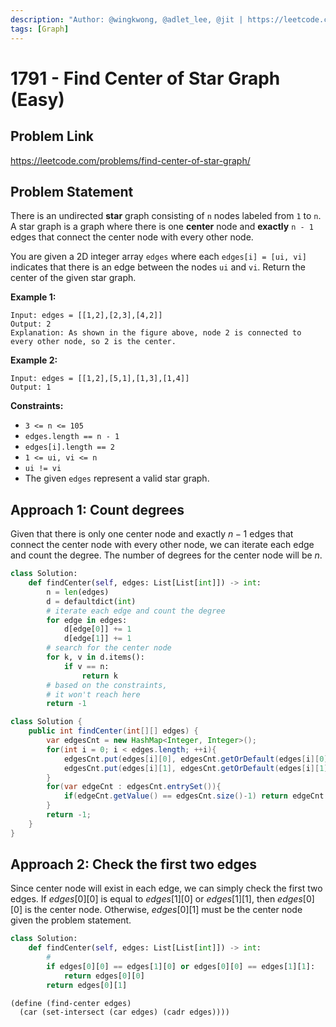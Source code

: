 ```yaml
---
description: "Author: @wingkwong, @adlet_lee, @jit | https://leetcode.com/problems/find-center-of-star-graph/"
tags: [Graph]
---
```


# 1791 - Find Center of Star Graph (Easy)

## Problem Link

https://leetcode.com/problems/find-center-of-star-graph/

## Problem Statement

There is an undirected **star** graph consisting of `n` nodes labeled from `1` to `n`. A star graph is a graph where there is one **center** node and **exactly** `n - 1` edges that connect the center node with every other node.

You are given a 2D integer array `edges` where each `edges[i] = [ui, vi]` indicates that there is an edge between the nodes `ui` and `vi`. Return the center of the given star graph.

**Example 1:**

```
Input: edges = [[1,2],[2,3],[4,2]]
Output: 2
Explanation: As shown in the figure above, node 2 is connected to every other node, so 2 is the center.
```

**Example 2:**

```
Input: edges = [[1,2],[5,1],[1,3],[1,4]]
Output: 1
```

**Constraints:**

- `3 <= n <= 105`
- `edges.length == n - 1`
- `edges[i].length == 2`
- `1 <= ui, vi <= n`
- `ui != vi`
- The given `edges` represent a valid star graph.

## Approach 1: Count degrees

Given that there is only one center node and exactly $n - 1$ edges that connect the center node with every other node, we can iterate each edge and count the degree. The number of degrees for the center node will be $n$.

<Tabs>
<TabItem value="py" label="Python">
<SolutionAuthor name="@wingkwong"/>

```py
class Solution:
    def findCenter(self, edges: List[List[int]]) -> int:
        n = len(edges)
        d = defaultdict(int)
        # iterate each edge and count the degree
        for edge in edges:
            d[edge[0]] += 1
            d[edge[1]] += 1
        # search for the center node
        for k, v in d.items():
            if v == n:
                return k
        # based on the constraints,
        # it won't reach here
        return -1
```

</TabItem>

<TabItem value="java" label="Java">
<SolutionAuthor name="@adlet_lee"/>

```java
class Solution {
    public int findCenter(int[][] edges) {
        var edgesCnt = new HashMap<Integer, Integer>();
        for(int i = 0; i < edges.length; ++i){
            edgesCnt.put(edges[i][0], edgesCnt.getOrDefault(edges[i][0], 0)+1);
            edgesCnt.put(edges[i][1], edgesCnt.getOrDefault(edges[i][1], 0)+1);
        }
        for(var edgeCnt : edgesCnt.entrySet()){
            if(edgeCnt.getValue() == edgesCnt.size()-1) return edgeCnt.getKey();
        }
        return -1;
    }
}
```

</TabItem>
</Tabs>

## Approach 2: Check the first two edges

Since center node will exist in each edge, we can simply check the first two edges. If $edges[0][0]$ is equal to $edges[1][0]$ or $edges[1][1]$, then $edges[0][0]$ is the center node. Otherwise, $edges[0][1]$ must be the center node given the problem statement.

<Tabs>
<TabItem value="py" label="Python">
<SolutionAuthor name="@wingkwong"/>

```py
class Solution:
    def findCenter(self, edges: List[List[int]]) -> int:
        #
        if edges[0][0] == edges[1][0] or edges[0][0] == edges[1][1]:
            return edges[0][0]
        return edges[0][1]
```

</TabItem>

<TabItem value="racket" label="Racket">
<SolutionAuthor name="@jit"/>

```racket
(define (find-center edges)
  (car (set-intersect (car edges) (cadr edges))))
```

</TabItem>
</Tabs>
